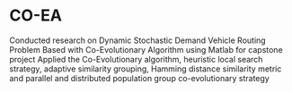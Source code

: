 # CO-EA
Conducted research on Dynamic Stochastic Demand Vehicle Routing Problem Based with Co-Evolutionary Algorithm using Matlab for capstone project Applied the Co-Evolutionary algorithm, heuristic local search strategy, adaptive similarity grouping, Hamming distance similarity metric and parallel and distributed population group co-evolutionary strategy

